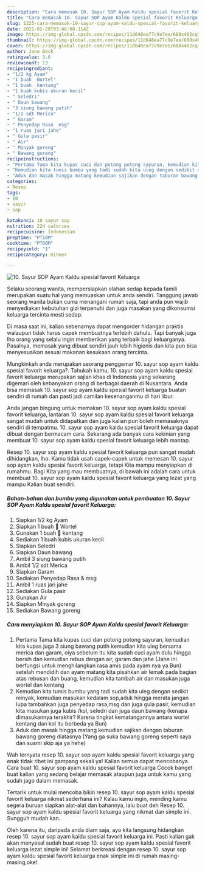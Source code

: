 ```yaml
---
description: "Cara memasak 10. Sayur SOP Ayam Kaldu spesial favorit Keluarga yang lezat Untuk Jualan"
title: "Cara memasak 10. Sayur SOP Ayam Kaldu spesial favorit Keluarga yang lezat Untuk Jualan"
slug: 1225-cara-memasak-10-sayur-sop-ayam-kaldu-spesial-favorit-keluarga-yang-lezat-untuk-jualan
date: 2021-02-28T03:46:08.114Z
image: https://img-global.cpcdn.com/recipes/11d648ea77c9e7ee/680x482cq70/10-sayur-sop-ayam-kaldu-spesial-favorit-keluarga-foto-resep-utama.jpg
thumbnail: https://img-global.cpcdn.com/recipes/11d648ea77c9e7ee/680x482cq70/10-sayur-sop-ayam-kaldu-spesial-favorit-keluarga-foto-resep-utama.jpg
cover: https://img-global.cpcdn.com/recipes/11d648ea77c9e7ee/680x482cq70/10-sayur-sop-ayam-kaldu-spesial-favorit-keluarga-foto-resep-utama.jpg
author: Jane Beck
ratingvalue: 3.6
reviewcount: 13
recipeingredient:
- "1/2 kg Ayam"
- "1 buah  Wortel"
- "1 buah  kentang"
- "1 buah kubis ukuran kecil"
- " Seledri"
- " Daun bawang"
- "3 siung bawang putih"
- "1/2 sdt Merica"
- " Garam"
- " Penyedap Rasa  msg"
- "1 ruas jari jahe"
- " Gula pasir"
- " Air"
- " Minyak goreng"
- " Bawang goreng"
recipeinstructions:
- "Pertama Tama kita kupas cuci dan potong potong sayuran, kemudian kita kupas juga 3 siung bawang putih kemudian kita uleg bersama merica dan garam, oiya sebelum itu kita sudah cuci ayam dulu hingga bersih dan kemudian rebus dengan air, garam dan jahe (Jahe ini berfungsi untuk menghilangkan rasa amis pada ayam nya ya Bun) setelah mendidih dan ayam matang kita pisahkan air lemak pada bagian atas rebusan dan buang, kemudian kita tambah air dan masukan juga wortel dan kentang"
- "Kemudian kita tumis bumbu yang tadi sudah kita uleg dengan sedikit minyak, kemudian masukan kedalam sop,aduk hingga merata jangan lupa tambahkan juga penyedap rasa,msg dan juga gula pasir, kemudian kita masukan juga kubis /kol, seledri dan juga daun bawang (kenapa dimasukannya terakhir? Karena tingkat kematangannya antara wortel kentang dan kol itu berbeda ya Bun)"
- "Aduk dan masak hingga matang kemudian sajikan dengan taburan bawang goreng diatasnya (Yang ga suka bawang goreng seperti saya dan suami skip aja ya hehe)"
categories:
- Resep
tags:
- 10
- sayur
- sop

katakunci: 10 sayur sop 
nutrition: 224 calories
recipecuisine: Indonesian
preptime: "PT18M"
cooktime: "PT60M"
recipeyield: "1"
recipecategory: Dinner

---
```



![10. Sayur SOP Ayam Kaldu spesial favorit Keluarga](https://img-global.cpcdn.com/recipes/11d648ea77c9e7ee/680x482cq70/10-sayur-sop-ayam-kaldu-spesial-favorit-keluarga-foto-resep-utama.jpg)

Selaku seorang wanita, mempersiapkan olahan sedap kepada famili merupakan suatu hal yang memuaskan untuk anda sendiri. Tanggung jawab seorang  wanita bukan cuma menangani rumah saja, tapi anda pun wajib menyediakan kebutuhan gizi terpenuhi dan juga masakan yang dikonsumsi keluarga tercinta mesti sedap.

Di masa  saat ini, kalian sebenarnya dapat mengorder hidangan praktis walaupun tidak harus capek membuatnya terlebih dahulu. Tapi banyak juga lho orang yang selalu ingin memberikan yang terbaik bagi keluarganya. Pasalnya, memasak yang dibuat sendiri jauh lebih higienis dan kita pun bisa menyesuaikan sesuai makanan kesukaan orang tercinta. 



Mungkinkah anda merupakan seorang penggemar 10. sayur sop ayam kaldu spesial favorit keluarga?. Tahukah kamu, 10. sayur sop ayam kaldu spesial favorit keluarga merupakan sajian khas di Indonesia yang sekarang digemari oleh kebanyakan orang di berbagai daerah di Nusantara. Anda bisa memasak 10. sayur sop ayam kaldu spesial favorit keluarga buatan sendiri di rumah dan pasti jadi camilan kesenanganmu di hari libur.

Anda jangan bingung untuk memakan 10. sayur sop ayam kaldu spesial favorit keluarga, lantaran 10. sayur sop ayam kaldu spesial favorit keluarga sangat mudah untuk didapatkan dan juga kalian pun boleh memasaknya sendiri di tempatmu. 10. sayur sop ayam kaldu spesial favorit keluarga dapat dibuat dengan bermacam cara. Sekarang ada banyak cara kekinian yang membuat 10. sayur sop ayam kaldu spesial favorit keluarga lebih mantap.

Resep 10. sayur sop ayam kaldu spesial favorit keluarga pun sangat mudah dihidangkan, lho. Kamu tidak usah capek-capek untuk memesan 10. sayur sop ayam kaldu spesial favorit keluarga, tetapi Kita mampu menyiapkan di rumahmu. Bagi Kita yang mau membuatnya, di bawah ini adalah cara untuk membuat 10. sayur sop ayam kaldu spesial favorit keluarga yang lezat yang mampu Kalian buat sendiri.

<!--inarticleads1-->

##### Bahan-bahan dan bumbu yang digunakan untuk pembuatan 10. Sayur SOP Ayam Kaldu spesial favorit Keluarga:

1. Siapkan 1/2 kg Ayam
1. Siapkan 1 buah 🥕 Wortel
1. Gunakan 1 buah 🥔 kentang
1. Sediakan 1 buah kubis ukuran kecil
1. Siapkan  Seledri
1. Siapkan  Daun bawang
1. Ambil 3 siung bawang putih
1. Ambil 1/2 sdt Merica
1. Siapkan  Garam
1. Sediakan  Penyedap Rasa &amp; msg
1. Ambil 1 ruas jari jahe
1. Sediakan  Gula pasir
1. Gunakan  Air
1. Siapkan  Minyak goreng
1. Sediakan  Bawang goreng




<!--inarticleads2-->

##### Cara menyiapkan 10. Sayur SOP Ayam Kaldu spesial favorit Keluarga:

1. Pertama Tama kita kupas cuci dan potong potong sayuran, kemudian kita kupas juga 3 siung bawang putih kemudian kita uleg bersama merica dan garam, oiya sebelum itu kita sudah cuci ayam dulu hingga bersih dan kemudian rebus dengan air, garam dan jahe (Jahe ini berfungsi untuk menghilangkan rasa amis pada ayam nya ya Bun) setelah mendidih dan ayam matang kita pisahkan air lemak pada bagian atas rebusan dan buang, kemudian kita tambah air dan masukan juga wortel dan kentang
1. Kemudian kita tumis bumbu yang tadi sudah kita uleg dengan sedikit minyak, kemudian masukan kedalam sop,aduk hingga merata jangan lupa tambahkan juga penyedap rasa,msg dan juga gula pasir, kemudian kita masukan juga kubis /kol, seledri dan juga daun bawang (kenapa dimasukannya terakhir? Karena tingkat kematangannya antara wortel kentang dan kol itu berbeda ya Bun)
1. Aduk dan masak hingga matang kemudian sajikan dengan taburan bawang goreng diatasnya (Yang ga suka bawang goreng seperti saya dan suami skip aja ya hehe)




Wah ternyata resep 10. sayur sop ayam kaldu spesial favorit keluarga yang enak tidak ribet ini gampang sekali ya! Kalian semua dapat mencobanya. Cara buat 10. sayur sop ayam kaldu spesial favorit keluarga Cocok banget buat kalian yang sedang belajar memasak ataupun juga untuk kamu yang sudah jago dalam memasak.

Tertarik untuk mulai mencoba bikin resep 10. sayur sop ayam kaldu spesial favorit keluarga nikmat sederhana ini? Kalau kamu ingin, mending kamu segera buruan siapkan alat-alat dan bahannya, lalu buat deh Resep 10. sayur sop ayam kaldu spesial favorit keluarga yang nikmat dan simple ini. Sungguh mudah kan. 

Oleh karena itu, daripada anda diam saja, ayo kita langsung hidangkan resep 10. sayur sop ayam kaldu spesial favorit keluarga ini. Pasti kalian gak akan menyesal sudah buat resep 10. sayur sop ayam kaldu spesial favorit keluarga lezat simple ini! Selamat berkreasi dengan resep 10. sayur sop ayam kaldu spesial favorit keluarga enak simple ini di rumah masing-masing,oke!.

